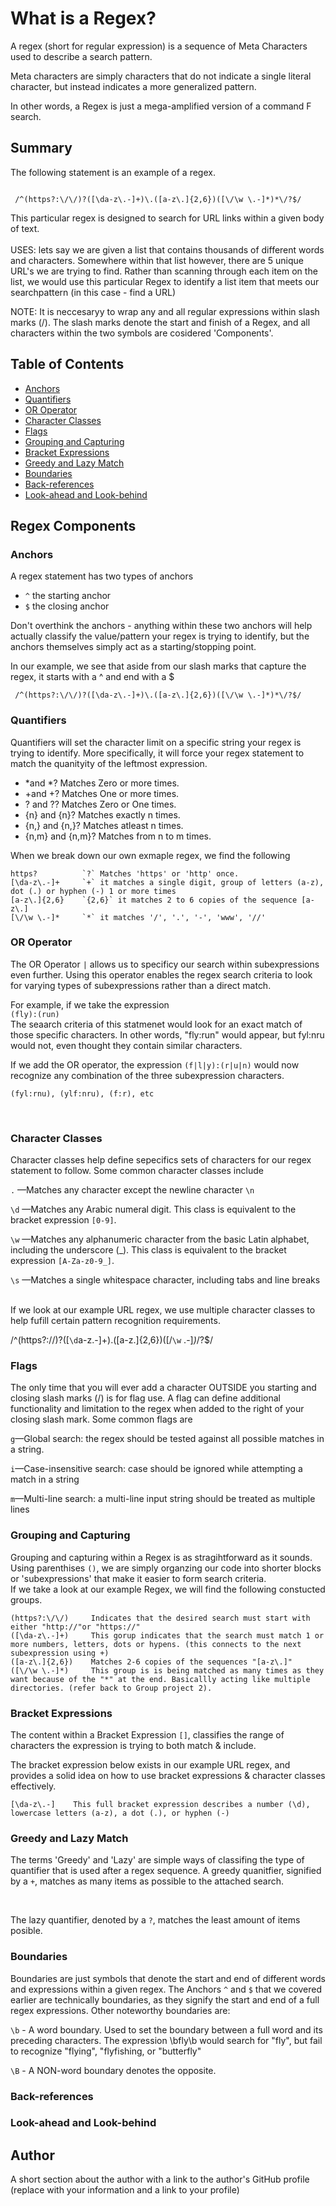 # What is a Regex?

A regex (short for regular expression) is a sequence of Meta Characters used to describe a search pattern. </br>

Meta characters are simply characters that do not indicate a single literal character, but instead indicates a more generalized pattern.</br>

In other words, a Regex is just a mega-amplified version of a command F search.

## Summary
The following statement is an example of a regex.
```

 /^(https?:\/\/)?([\da-z\.-]+)\.([a-z\.]{2,6})([\/\w \.-]*)*\/?$/ 
 ```
 This particular regex is designed to search for URL links within a given body of text. 
 </br> </br> USES: lets say we are given a list that contains thousands of different words and characters. Somewhere within that list however, there are 5 unique URL's we are trying to find. Rather than scanning through each item on the list, 
 we would use this particular Regex to identify a list item that meets our searchpattern (in this case - find a URL)

 NOTE: It is neccesaryy to wrap any and all regular expressions within slash marks (/). The slash marks denote the start and finish of a Regex, and all characters within the two symbols are cosidered 'Components'.


## Table of Contents

- [Anchors](#anchors)
- [Quantifiers](#quantifiers)
- [OR Operator](#or-operator)
- [Character Classes](#character-classes)
- [Flags](#flags)
- [Grouping and Capturing](#grouping-and-capturing)
- [Bracket Expressions](#bracket-expressions)
- [Greedy and Lazy Match](#greedy-and-lazy-match)
- [Boundaries](#boundaries)
- [Back-references](#back-references)
- [Look-ahead and Look-behind](#look-ahead-and-look-behind)

## Regex Components

### Anchors
A regex statement has two types of anchors <br>

- ```^``` the starting anchor <br> 
- ``` $ ``` the closing anchor <br>

Don't overthink the anchors - anything within these two anchors will help actually classify the value/pattern your regex is trying to identify, but the anchors themselves simply act as a starting/stopping point.

In our example, we see that aside from our slash marks that capture the regex, it starts with a ^ and end with a $
```
 /^(https?:\/\/)?([\da-z\.-]+)\.([a-z\.]{2,6})([\/\w \.-]*)*\/?$/ 
 ```


### Quantifiers
Quantifiers will set the character limit on a specific string your regex is trying to identify. More specifically, it will force your regex statement to match the quanityity of the leftmost expression. 
- *and *?  Matches Zero or more times.
- +and +?  Matches One or more times.
- ? and ??  Matches Zero or One times.
- {n} and {n}?  Matches exactly n times.
- {n,} and {n,}?   Matches atleast n times.
- {n,m} and {n,m}?  Matches from n to m times.

When we break down our own exmaple regex, we find the following
```
https?          `?` Matches 'https' or 'http' once. 
[\da-z\.-]+     `+` it matches a single digit, group of letters (a-z), dot (.) or hyphen (-) 1 or more times
[a-z\.]{2,6}    `{2,6}` it matches 2 to 6 copies of the sequence [a-z\.]
[\/\w \.-]*     `*` it matches '/', '.', '-', 'www', '//'
```


### OR Operator

The OR Operator ```|``` allows us to specificy our search within subexpressions even further. Using this operator enables the regex search criteria to look for varying types of subexpressions rather than a direct match.

For example, if we take the expression <br>
```(fly):(run)``` <br>
The seaarch criteria of this statmenet would look for an exact match of those specific characters. In other words, "fly:run" would appear, but fyl:nru would not, even thought they contain similar characters.

If we add the OR operator, the expression ```(f|l|y):(r|u|n)``` would now recognize any combination of the three subexpression characters. 

```(fyl:rnu), (ylf:nru), (f:r), etc```

<br>

### Character Classes
Character classes help define sepecifics sets of characters for our regex statement to follow. Some common character classes include

```.``` —Matches any character except the newline character ```\n```

```\d``` —Matches any Arabic numeral digit. This class is equivalent to the bracket expression ```[0-9]```.

```\w``` —Matches any alphanumeric character from the basic Latin alphabet, including the underscore (_). This class is equivalent to the bracket expression ```[A-Za-z0-9_]```.


```\s``` —Matches a single whitespace character, including tabs and line breaks

<br> 
If we look at our example URL regex, we use multiple character classes to help fufill certain pattern recognition requirements. <br>

/^(https?:\/\/)?([``\d``a-z\.-]+)\.([a-z\.]{2,6})([\/```\w``` \.-]*)*\/?$/ 



### Flags
The only time that you will ever add a character OUTSIDE you starting and closing slash marks (/) is for flag use. A flag can define additional functionality and limitation to the regex when added to the right of your closing slash mark. Some common flags are
<br>

```g```—Global search: the regex should be tested against all possible matches in a string.

```i```—Case-insensitive search: case should be ignored while attempting a match in a string

```m```—Multi-line search: a multi-line input string should be treated as multiple lines
### Grouping and Capturing
Grouping and capturing within a Regex is as stragihtforward as it sounds. Using parenthises ``()``, we are simply organzing our code into shorter blocks or 'subexpressions' that make it easier to form search criteria.
<br>
If we take a look at our example Regex, we will find the following constucted groups.
```
(https?:\/\/)     Indicates that the desired search must start with either "http://"or "https://"
([\da-z\.-]+)     This gorup indicates that the search must match 1 or more numbers, letters, dots or hypens. (this connects to the next subexpression using +)
([a-z\.]{2,6})    Matches 2-6 copies of the sequences "[a-z\.]"
([\/\w \.-]*)     This group is is being matched as many times as they want because of the "*" at the end. Basicallly acting like multiple directories. (refer back to Group project 2).
```

### Bracket Expressions
The content within a Bracket Expression ```[]```, classifies the range of characters the expression is trying to both match & include. 

The bracket expression below exists in our example URL regex, and provides a solid idea on how to use bracket expressions & character classes effectively.
```
[\da-z\.-]    This full bracket expression describes a number (\d), lowercase letters (a-z), a dot (.), or hyphen (-)
```

### Greedy and Lazy Match
The terms 'Greedy' and 'Lazy' are simple ways of classifing the type of quantifier that is used after a regex sequence. A greedy quanitfier, signified by a ```+```, matches as many items as possible to the attached search. 

<br> 

The lazy quantifier, denoted by a ```?```, matches the least amount of items posible. 

### Boundaries

Boundaries are just symbols that denote the start and end of different words and expressions within a given regex. The Anchors ```^``` and ```$``` that we covered earlier are technically boundaries, as they signify the start and end of a full regex expressions. Other noteworthy boundaries are: </br>

```\b``` - A word boundary. Used to set the boundary between a full word and its preceding characters. The expression \bfly\b would search for "fly", but fail to recognize "flying", "flyfishing, or "butterfly" <br>

```\B``` - A NON-word boundary denotes the opposite. 


### Back-references

### Look-ahead and Look-behind

## Author

A short section about the author with a link to the author's GitHub profile (replace with your information and a link to your profile)
